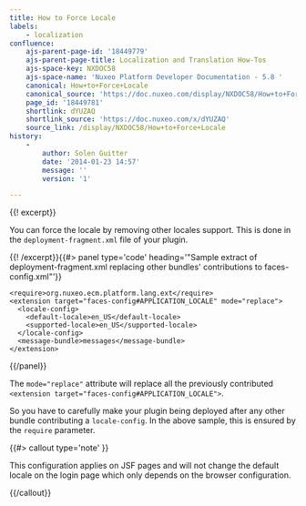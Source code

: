 ```yaml
---
title: How to Force Locale
labels:
    - localization
confluence:
    ajs-parent-page-id: '18449779'
    ajs-parent-page-title: Localization and Translation How-Tos
    ajs-space-key: NXDOC58
    ajs-space-name: 'Nuxeo Platform Developer Documentation - 5.8 '
    canonical: How+to+Force+Locale
    canonical_source: 'https://doc.nuxeo.com/display/NXDOC58/How+to+Force+Locale'
    page_id: '18449781'
    shortlink: dYUZAQ
    shortlink_source: 'https://doc.nuxeo.com/x/dYUZAQ'
    source_link: /display/NXDOC58/How+to+Force+Locale
history:
    - 
        author: Solen Guitter
        date: '2014-01-23 14:57'
        message: ''
        version: '1'

---
```

{{! excerpt}}

You can force the locale by removing other locales support. This is done in the&nbsp;`deployment-fragment.xml`&nbsp;file of your plugin.

{{! /excerpt}}{{#> panel type='code' heading='"Sample extract of deployment-fragment.xml replacing other bundles\' contributions to faces-config.xml"'}}

```
<require>org.nuxeo.ecm.platform.lang.ext</require>
<extension target="faces-config#APPLICATION_LOCALE" mode="replace">
  <locale-config>
    <default-locale>en_US</default-locale>
    <supported-locale>en_US</supported-locale>
  </locale-config>
  <message-bundle>messages</message-bundle>
</extension>

```

{{/panel}}

The `mode="replace"` attribute will replace all the previously contributed `<extension target="faces-config#APPLICATION_LOCALE">`.

So you have to carefully make your plugin being deployed after any other bundle contributing a `locale-config`. In the above sample, this is ensured by the `require` parameter.

{{#> callout type='note' }}

This configuration applies on JSF pages and will not change the default locale on the login page which only depends on the browser configuration.

{{/callout}}